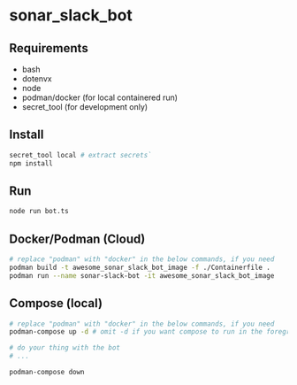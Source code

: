 # sonar_slack_bot

## Requirements

- bash
- dotenvx
- node
- podman/docker (for local containered run)
- secret_tool (for development only)

## Install

```bash
secret_tool local # extract secrets`
npm install
```

## Run

```bash
node run bot.ts
```

## Docker/Podman (Cloud)

```bash
# replace "podman" with "docker" in the below commands, if you need
podman build -t awesome_sonar_slack_bot_image -f ./Containerfile .
podman run --name sonar-slack-bot -it awesome_sonar_slack_bot_image
```

## Compose (local)

```bash
# replace "podman" with "docker" in the below commands, if you need
podman-compose up -d # omit -d if you want compose to run in the foreground

# do your thing with the bot
# ...

podman-compose down
```
